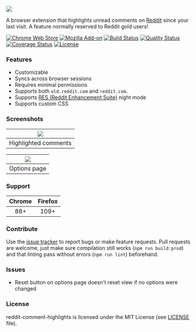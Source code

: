 ![](img/Logo.png)

A browser extension that highlights unread comments on [Reddit](https://www.reddit.com) since your last visit. A feature normally reserved to Reddit gold users!

[![Chrome Web Store][chrome-web-store-image]][chrome-web-store-url]
[![Mozilla Add-on][mozilla-addon-image]][mozilla-addon-url]
[![Build Status][github-actions-image]][github-actions-url]
[![Quality Status][code-climate-image]][code-climate-url]
[![Coverage Status][codecov-image]][codecov-url]
[![License][license-image]][license-url]

[chrome-web-store-image]: https://img.shields.io/chrome-web-store/v/jeodebnjeecpbmbgimbpinccfkihhjid.svg?style=flat-square
[chrome-web-store-url]: https://chrome.google.com/webstore/detail/jeodebnjeecpbmbgimbpinccfkihhjid

[mozilla-addon-image]: https://img.shields.io/amo/v/reddit-comment-highlights?style=flat-square
[mozilla-addon-url]: https://addons.mozilla.org/firefox/addon/reddit-comment-highlights/

[github-actions-image]: https://img.shields.io/github/actions/workflow/status/aesy/reddit-comment-highlights/ci.yml?branch=master&style=flat-square
[github-actions-url]: https://github.com/aesy/reddit-comment-highlights/actions

[code-climate-image]: https://img.shields.io/codeclimate/maintainability-percentage/aesy/reddit-comment-highlights?style=flat-square
[code-climate-url]: https://codeclimate.com/github/aesy/reddit-comment-highlights

[codecov-image]: https://img.shields.io/codecov/c/github/aesy/reddit-comment-highlights?style=flat-square
[codecov-url]: https://codecov.io/github/aesy/reddit-comment-highlights?branch=master

[license-image]: https://img.shields.io/github/license/aesy/reddit-comment-highlights?style=flat-square
[license-url]: https://github.com/aesy/reddit-comment-highlights/blob/master/LICENSE

### Features
* Customizable
* Syncs across browser sessions
* Requires minimal permissions
* Supports both `old.reddit.com` and `reddit.com`.
* Supports [RES (Reddit Enhancement Suite)](https://redditenhancementsuite.com/) night mode
* Supports custom CSS

### Screenshots
| ![](img/Screenshot_highlight.png) |
|-----------------------------------|
| Highlighted comments              |

| ![](img/Screenshot_options.png)   |
|-----------------------------------|
| Options page                      |

### Support
| Chrome | Firefox |
|:------:|:-------:|
|  88+   |  109+   |

### Contribute
Use the [issue tracker](https://github.com/aesy/reddit-comment-highlights/issues) to report bugs or make feature requests.
Pull requests are welcome, just make sure compilation still works (`npm run build:prod`)
and that linting pass without errors (`npm run lint`) beforehand.

### Issues
- Reset button on options page doesn't reset view if no options were changed

### License
reddit-comment-highlights is licensed under the MIT License (see [LICENSE](./blob/master/LICENSE) file).
